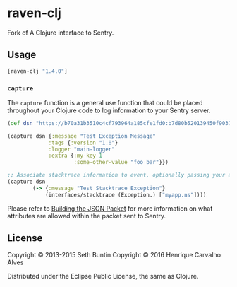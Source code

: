 # raven-clj

Fork of A Clojure interface to Sentry.

## Usage

```clojure
[raven-clj "1.4.0"]
```

### `capture`

The `capture` function is a general use function that could be placed throughout your Clojure code to log information to your Sentry server.

```clojure
(def dsn "https://b70a31b3510c4cf793964a185cfe1fd0:b7d80b520139450f903720eb7991bf3d@example.com/1")

(capture dsn {:message "Test Exception Message"
             :tags {:version "1.0"}
             :logger "main-logger"
             :extra {:my-key 1
                     :some-other-value "foo bar"}})

;; Associate stacktrace information to event, optionally passing your app's namespaces as the final arg to stacktrace.
(capture dsn
        (-> {:message "Test Stacktrace Exception"}
            (interfaces/stacktrace (Exception.) ["myapp.ns"])))
```

Please refer to [Building the JSON Packet](http://sentry.readthedocs.org/en/latest/developer/client/index.html#building-the-json-packet) for more information on what
attributes are allowed within the packet sent to Sentry.

## License

Copyright © 2013-2015 Seth Buntin
Copyright © 2016 Henrique Carvalho Alves

Distributed under the Eclipse Public License, the same as Clojure.
